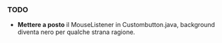 ### TODO ###
- **Mettere a posto** il MouseListener in Custombutton.java, background diventa nero per qualche strana ragione.